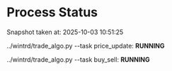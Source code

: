 # Process Status

Snapshot taken at: 2025-10-03 10:51:25

../wintrd/trade_algo.py --task price_update: **RUNNING**

../wintrd/trade_algo.py --task buy_sell: **RUNNING**

